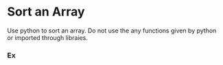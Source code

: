 # Sort an Array
Use python to sort an array. Do not use the any functions given by python or imported through libraies.

### Ex

